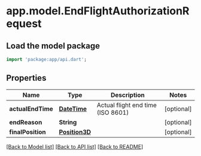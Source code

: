 # app.model.EndFlightAuthorizationRequest

## Load the model package
```dart
import 'package:app/api.dart';
```

## Properties
Name | Type | Description | Notes
------------ | ------------- | ------------- | -------------
**actualEndTime** | [**DateTime**](DateTime.md) | Actual flight end time (ISO 8601) | [optional] 
**endReason** | **String** |  | [optional] 
**finalPosition** | [**Position3D**](Position3D.md) |  | [optional] 

[[Back to Model list]](../README.md#documentation-for-models) [[Back to API list]](../README.md#documentation-for-api-endpoints) [[Back to README]](../README.md)


